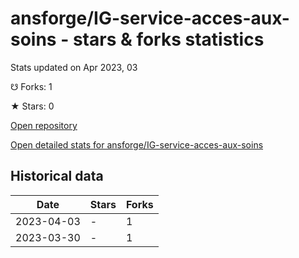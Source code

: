 # ansforge/IG-service-acces-aux-soins - stars & forks statistics

Stats updated on Apr 2023, 03

☋ Forks: 1

★ Stars: 0

[Open repository](https://github.com/ansforge/IG-service-acces-aux-soins)

[Open detailed stats for ansforge/IG-service-acces-aux-soins](https://reviewgithub.com/rep/ansforge/IG-service-acces-aux-soins)

## Historical data
| Date | Stars | Forks |
|------|-------|-------|
| 2023-04-03 | - | 1 | 
| 2023-03-30 | - | 1 | 

